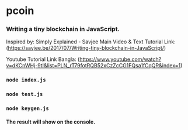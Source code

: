 # pcoin
### Writing a tiny blockchain in JavaScript.

Inspired by: Simply Explained - Savjee
Main Video & Text Tutorial Link: (https://savjee.be/2017/07/Writing-tiny-blockchain-in-JavaScript/)

Youtube Tutorial Link Bangla: (https://www.youtube.com/watch?v=dKCnWHj-9tI&list=PLN_rT79fotRQB52xCzZcCG1FQsa1fCqQR&index=1)

### `node index.js`
### `node test.js`
### `node keygen.js`

#### The result will show on the console.
